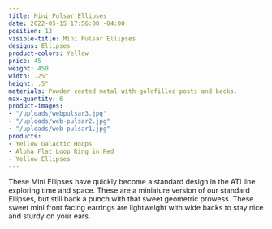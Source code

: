 ```yaml
---
title: Mini Pulsar Ellipses
date: 2022-05-15 17:56:00 -04:00
position: 12
visible-title: Mini Pulsar Ellipses
designs: Ellipses
product-colors: Yellow
price: 45
weight: 450
width: .25"
height: .5"
materials: Powder coated metal with goldfilled posts and backs.
max-quantity: 6
product-images:
- "/uploads/webpulsar3.jpg"
- "/uploads/web-pulsar2.jpg"
- "/uploads/web-pulsar1.jpg"
products:
- Yellow Galactic Hoops
- Alpha Flat Loop Ring in Red
- Yellow Ellipses
---
```


These Mini Ellipses have quickly become a standard design in the ATI line exploring time and space. These are a miniature version of our standard Ellipses, but still back a punch with that sweet geometric prowess. These sweet mini front facing earrings are lightweight with wide backs to stay nice and sturdy on your ears.